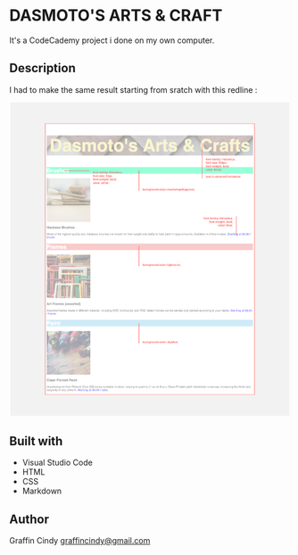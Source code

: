 # DASMOTO'S ARTS & CRAFT

It's a CodeCademy project i done on my own computer. 

## Description

I had to make the same result starting from sratch with this redline :

<div align="center">
  <kbd>
    <img src="Images/dasmotos-arts_redline.jpg" width="500"/>
  </kbd>
</div>

## Built with 

* Visual Studio Code
* HTML
* CSS
* Markdown

## Author

Graffin Cindy
graffincindy@gmail.com

